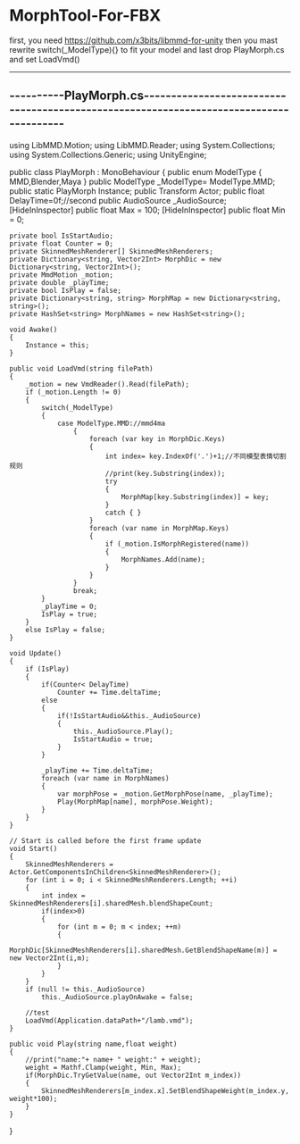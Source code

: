 # MorphTool-For-FBX

first, you need https://github.com/x3bits/libmmd-for-unity
then you mast rewrite switch(_ModelType){} to fit your model
and last drop PlayMorph.cs and set LoadVmd()

-------------------------------------------------------------------------------------------------------------
----------PlayMorph.cs---------------------------------------------------------------------------------------
-------------------------------------------------------------------------------------------------------------

using LibMMD.Motion;
using LibMMD.Reader;
using System.Collections;
using System.Collections.Generic;
using UnityEngine;

public class PlayMorph : MonoBehaviour
{
    public enum ModelType
    {
        MMD,Blender,Maya
    }
    public ModelType _ModelType= ModelType.MMD;
    public static PlayMorph Instance;
    public Transform Actor;
    public float DelayTime=0f;//second
    public AudioSource _AudioSource;
    [HideInInspector]
    public float Max = 100;
    [HideInInspector]
    public float Min = 0;

    private bool IsStartAudio;
    private float Counter = 0;
    private SkinnedMeshRenderer[] SkinnedMeshRenderers;
    private Dictionary<string, Vector2Int> MorphDic = new Dictionary<string, Vector2Int>();
    private MmdMotion _motion;
    private double _playTime;
    private bool IsPlay = false;
    private Dictionary<string, string> MorphMap = new Dictionary<string, string>();
    private HashSet<string> MorphNames = new HashSet<string>();

    void Awake()
    {
        Instance = this;
    }
    
    public void LoadVmd(string filePath)
    {
        _motion = new VmdReader().Read(filePath);
        if (_motion.Length != 0)
        {
            switch(_ModelType)
            {
                case ModelType.MMD://mmd4ma
                    {
                        foreach (var key in MorphDic.Keys)
                        {
                            int index= key.IndexOf('.')+1;//不同模型表情切割规则
                            //print(key.Substring(index));
                            try
                            {
                                MorphMap[key.Substring(index)] = key;
                            }
                            catch { }
                        }
                        foreach (var name in MorphMap.Keys)
                        {
                            if (_motion.IsMorphRegistered(name))
                            {
                                MorphNames.Add(name);
                            }
                        }
                    }
                    break;
            }
            _playTime = 0;
            IsPlay = true;
        }
        else IsPlay = false;
    }

    void Update()
    {
        if (IsPlay)
        {
            if(Counter< DelayTime)
                Counter += Time.deltaTime;
            else
            {
                if(!IsStartAudio&&this._AudioSource)
                {
                    this._AudioSource.Play();
                    IsStartAudio = true;
                }
            }

            _playTime += Time.deltaTime;
            foreach (var name in MorphNames)
            {
                var morphPose = _motion.GetMorphPose(name, _playTime);
                Play(MorphMap[name], morphPose.Weight);
            }
        }
    }

    // Start is called before the first frame update
    void Start()
    {
        SkinnedMeshRenderers = Actor.GetComponentsInChildren<SkinnedMeshRenderer>();
        for (int i = 0; i < SkinnedMeshRenderers.Length; ++i)
        {
            int index = SkinnedMeshRenderers[i].sharedMesh.blendShapeCount;
            if(index>0)
            {
                for (int m = 0; m < index; ++m)
                {
                    MorphDic[SkinnedMeshRenderers[i].sharedMesh.GetBlendShapeName(m)] = new Vector2Int(i,m);
                }
            }
        }
        if (null != this._AudioSource)
            this._AudioSource.playOnAwake = false;

        //test
        LoadVmd(Application.dataPath+"/lamb.vmd");
    }

    public void Play(string name,float weight)
    {
        //print("name:"+ name+ " weight:" + weight);
        weight = Mathf.Clamp(weight, Min, Max);
        if(MorphDic.TryGetValue(name, out Vector2Int m_index))
        {
            SkinnedMeshRenderers[m_index.x].SetBlendShapeWeight(m_index.y, weight*100);
        }
    }
}


